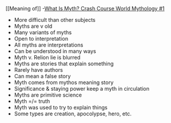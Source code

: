 [[Meaning of]]
-[What Is Myth? Crash Course World Mythology #1](https://www.youtube.com/watch?v=HeX6CX5LEj0)  
- More difficult than other subjects
-   Myths are v old
-   Many variants of myths
-   Open to interpretation
-   All myths are interpretations
-   Can be understood in many ways
-   Myth v. Relion lie is blurred
-   Myths are stories that explain something
-   Rarely have authors
-   Can mean a false story
-   Myth comes from mythos meaning story
-   Significance & staying power keep a myth in circulation
-   Myths are primitive science
-   Myth =/= truth
-   Myth was used to try to explain things
-   Some types are creation, apocolypse, hero, etc.
